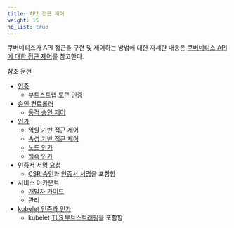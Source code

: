 ```yaml
---
title: API 접근 제어
weight: 15
no_list: true
---
```


쿠버네티스가 API 접근을 구현 및 제어하는 방법에 대한 자세한 내용은
[쿠버네티스 API에 대한 접근 제어](/ko/docs/concepts/security/controlling-access/)를 참고한다.

참조 문헌

- [인증](/docs/reference/access-authn-authz/authentication/)
   - [부트스트랩 토큰 인증](/docs/reference/access-authn-authz/bootstrap-tokens/)
- [승인 컨트롤러](/docs/reference/access-authn-authz/admission-controllers/)
   - [동적 승인 제어](/docs/reference/access-authn-authz/extensible-admission-controllers/)
- [인가](/ko/docs/reference/access-authn-authz/authorization/)
   - [역할 기반 접근 제어](/docs/reference/access-authn-authz/rbac/)
   - [속성 기반 접근 제어](/docs/reference/access-authn-authz/abac/)
   - [노드 인가](/docs/reference/access-authn-authz/node/)
   - [웹훅 인가](/docs/reference/access-authn-authz/webhook/)
- [인증서 서명 요청](/docs/reference/access-authn-authz/certificate-signing-requests/)
   - [CSR 승인](/docs/reference/access-authn-authz/certificate-signing-requests/#approval-rejection)과
     [인증서 서명](/docs/reference/access-authn-authz/certificate-signing-requests/#signing)을 포함함
- 서비스 어카운트
  - [개발자 가이드](/docs/tasks/configure-pod-container/configure-service-account/)
  - [관리](/ko/docs/reference/access-authn-authz/service-accounts-admin/)
- [kubelet 인증과 인가](/docs/reference/access-authn-authz/kubelet-authn-authz/)
  - kubelet [TLS 부트스트래핑](/docs/reference/access-authn-authz/kubelet-tls-bootstrapping/)을 포함함
